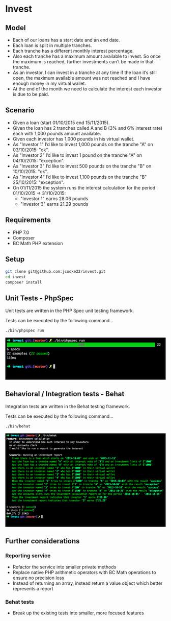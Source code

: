 # Invest

## Model
- Each of our loans has a start date and an end date.
- Each loan is split in multiple tranches.
- Each tranche has a different monthly interest percentage.
- Also each tranche has a maximum amount available to invest. So once the maximum is
reached, further investments can't be made in that tranche.
- As an investor, I can invest in a tranche at any time if the loan it’s still open, the maximum
available amount was not reached and I have enough money in my virtual wallet.
- At the end of the month we need to calculate the interest each investor is due to be paid.

## Scenario
- Given a loan (start 01/10/2015 end 15/11/2015).
- Given the loan has 2 tranches called A and B (3% and 6% interest rate) each with 1,000 pounds amount available.
- Given each investor has 1,000 pounds in his virtual wallet.
- As "Investor 1" I’d like to invest 1,000 pounds on the tranche "A" on 03/10/2015: "ok".
- As "Investor 2" I’d like to invest 1 pound on the tranche "A" on 04/10/2015: "exception".
- As "Investor 3" I’d like to invest 500 pounds on the tranche "B" on 10/10/2015: "ok".
- As "Investor 4" I’d like to invest 1,100 pounds on the tranche "B" 25/10/2015: "exception".
- On 01/11/2015 the system runs the interest calculation for the period 01/10/2015 -> 31/10/2015:
    - "Investor 1" earns 28.06 pounds
    - "Investor 3" earns 21.29 pounds



## Requirements
- PHP 7.0
- Composer
- BC Math PHP extension

## Setup
```bash
git clone git@github.com:jcooke22/invest.git
cd invest
composer install
```

## Unit Tests - PhpSpec

Unit tests are written in the PHP Spec unit testing framework.

Tests can be executed by the following command...

```bash
./bin/phpspec run
```
![PHP Spec](/images/php-spec.png?raw=true "PHP Spec")

## Behavioral / Integration tests - Behat

Integration tests are written in the Behat testing framework.

Tests can be executed by the following command...

```bash
./bin/behat
```
![Behat](/images/behat.png?raw=true "Behat")


## Further considerations

### Reporting service
- Refactor the service into smaller private methods
- Replace native PHP arithmetic operators with BC Math operations to ensure no precision loss
- Instead of returning an array, instead return a value object which better represents a report

### Behat tests
- Break up the existing tests into smaller, more focused features